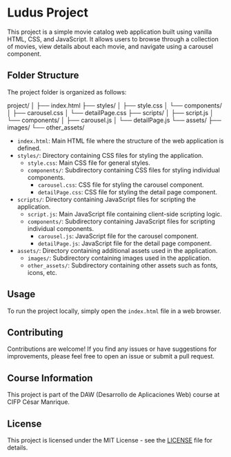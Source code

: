 # Ludus Project

This project is a simple movie catalog web application built using vanilla HTML, CSS, and JavaScript. It allows users to browse through a collection of movies, view details about each movie, and navigate using a carousel component.

## Folder Structure

The project folder is organized as follows:

project/
│
├── index.html
├── styles/
│ ├── style.css
│ └── components/
│ ├── carousel.css
│ └── detailPage.css
├── scripts/
│ ├── script.js
│ └── components/
│ ├── carousel.js
│ └── detailPage.js
└── assets/
├── images/
└── other_assets/

- `index.html`: Main HTML file where the structure of the web application is defined.
- `styles/`: Directory containing CSS files for styling the application.
  - `style.css`: Main CSS file for general styles.
  - `components/`: Subdirectory containing CSS files for styling individual components.
    - `carousel.css`: CSS file for styling the carousel component.
    - `detailPage.css`: CSS file for styling the detail page component.
- `scripts/`: Directory containing JavaScript files for scripting the application.
  - `script.js`: Main JavaScript file containing client-side scripting logic.
  - `components/`: Subdirectory containing JavaScript files for scripting individual components.
    - `carousel.js`: JavaScript file for the carousel component.
    - `detailPage.js`: JavaScript file for the detail page component.
- `assets/`: Directory containing additional assets used in the application.
  - `images/`: Subdirectory containing images used in the application.
  - `other_assets/`: Subdirectory containing other assets such as fonts, icons, etc.

## Usage

To run the project locally, simply open the `index.html` file in a web browser.

## Contributing

Contributions are welcome! If you find any issues or have suggestions for improvements, please feel free to open an issue or submit a pull request.

## Course Information

This project is part of the DAW (Desarrollo de Aplicaciones Web) course at CIFP César Manrique.

## License

This project is licensed under the MIT License - see the [LICENSE](LICENSE) file for details.
